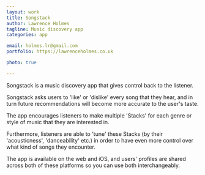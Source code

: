 ```yaml
---
layout: work
title: Songstack
author: Lawrence Holmes
tagline: Music discovery app
categories: app

email: holmes.lr@gmail.com
portfolio: https://lawrenceholmes.co.uk

photo: true

---
```



Songstack is a music discovery app that gives control back to the listener.

Songstack asks users to 'like' or 'dislike' every song that they hear, and in turn future recommendations will become more accurate to the user's taste.

The app encourages listeners to make multiple 'Stacks' for each genre or style of music that they are interested in.

Furthermore, listeners are able to 'tune' these Stacks (by their 'acousticness', 'danceability' etc.) in order to have even more control over what kind of songs they encounter. 

The app is available on the web and iOS, and users' profiles are shared across both of these platforms so you can use both interchangeably.